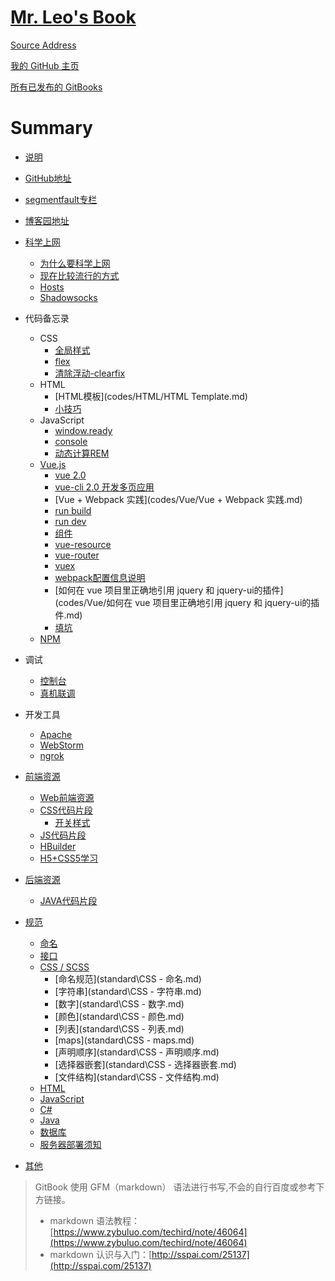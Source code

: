 # [Mr. Leo's Book](https://mrleo.gitbooks.io/books/content/)

[Source Address](https://github.com/MrLeo/books)

[我的 GitHub 主页](https://github.com/MrLeo)

[所有已发布的 GitBooks](https://www.gitbook.com/@mrleo)

# Summary

* [说明](README.md)
* [GitHub地址](https://github.com/MrLeo)
* [segmentfault专栏](https://segmentfault.com/blog/mr-leo)
* [博客园地址](http:/www.cnblogs.com/blog-leo)

* [科学上网](GFW/README.md)
     * [为什么要科学上网](GFW/why.md)
     * [现在比较流行的方式](GFW/how.md)
     * [Hosts](GFW/hosts.md)
     * [Shadowsocks](GFW/shadowsocks.md)

* 代码备忘录
     * CSS
         * [全局样式](codes/CSS/global.md)
         * [flex](codes/CSS/flex.md)
         * [清除浮动-clearfix](codes/CSS/clearfix.md)
     * HTML
         * [HTML模板](codes/HTML/HTML Template.md)
         * [小技巧](codes/HTML/小技巧.md)
     * JavaScript
         * [window.ready](codes/JavaScript/window.ready.md)
         * [console](codes/JavaScript/console.md)
         * [动态计算REM](codes/JavaScript/动态计算REM.md)
     * [Vue.js](codes/Vue/README.md)
         * [vue 2.0](codes/Vue/vue2.0.md)
         * [vue-cli 2.0 开发多页应用](codes/Vue/vue-cli多页应用.md)
         * [Vue + Webpack 实践](codes/Vue/Vue + Webpack 实践.md)
         * [run build](codes/Vue/run_build.md)
         * [run dev](codes/Vue/run_dev.md)
         * [组件](codes/Vue/组件.md)
         * [vue-resource](codes/Vue/vue-resource.md)
         * [vue-router](codes/Vue/vue-router.md)
         * [vuex](codes/Vue/vuex.md)
         * [webpack配置信息说明](codes/Vue/webpack配置信息说明.md)
         * [如何在 vue 项目里正确地引用 jquery 和 jquery-ui的插件](codes/Vue/如何在 vue 项目里正确地引用 jquery 和 jquery-ui的插件.md)
         * [填坑](codes/Vue/错误收集.md)
     * [NPM](C:/Users/lxbin/Documents/WWW/books/codes/NPM.md)

* 调试
     * [控制台](resource/console.md)
     * [真机联调](resource/spy-debugger.md)

* 开发工具
     * [Apache](tools/Apache.md)
     * [WebStorm](tools/WebStorm.md)
     * [ngrok](tools/ngrok.md)

* [前端资源](resource/README.md)
     * [Web前端资源](resource/Web前端.md)
     * [CSS代码片段](resource/CSS代码片段.md)
       * [开关样式](resource/switch.md)
     * [JS代码片段](resource/JS代码片段.md)
     * [HBuilder](resource/HBuilder.md)
     * [H5+CSS5学习](resource/H5+CSS3.md)

* [后端资源](resource2/README.md)
     * [JAVA代码片段](resource2/java.md)

* [规范](standard/README.md)
     * [命名](standard/命名.md)
     * [接口](standard/接口.md)
     * [CSS / SCSS](standard/CSS.md)
          * [命名规范](standard\CSS - 命名.md)
          * [字符串](standard\CSS - 字符串.md)
          * [数字](standard\CSS - 数字.md)
          * [颜色](standard\CSS - 颜色.md)
          * [列表](standard\CSS - 列表.md)
          * [maps](standard\CSS - maps.md)
          * [声明顺序](standard\CSS - 声明顺序.md)
          * [选择器嵌套](standard\CSS - 选择器嵌套.md)
          * [文件结构](standard\CSS - 文件结构.md)
     * [HTML](standard/HTML.md)
     * [JavaScript](standard/JavaScript.md)
     * [C#](standard/csharp.md)
     * [Java](standard/java.md)
     * [数据库](standard/数据库.md)
     * [服务器部署须知](standard/项目部署须知.md)

* [其他](other)




> GitBook 使用 GFM（markdown） 语法进行书写,不会的自行百度或参考下方链接。
> - markdown 语法教程：[https://www.zybuluo.com/techird/note/46064](https://www.zybuluo.com/techird/note/46064)
> - markdown 认识与入门：[http://sspai.com/25137](http://sspai.com/25137)